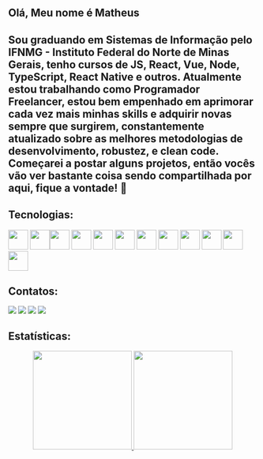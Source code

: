  ## Olá, Meu nome é Matheus
 ## Sou graduando em Sistemas de Informação pelo IFNMG - Instituto Federal do Norte de Minas Gerais, tenho cursos de JS, React, Vue, Node, TypeScript, React Native e outros. Atualmente estou trabalhando como Programador Freelancer, estou bem empenhado em aprimorar cada vez mais minhas skills e adquirir novas sempre que surgirem, constantemente atualizado sobre as melhores metodologias de desenvolvimento, robustez, e clean code. Começarei a postar alguns projetos, então vocês vão ver bastante coisa sendo compartilhada por aqui, fique a vontade! 🤖

<link rel="stylesheet" href="https://cdn.jsdelivr.net/gh/devicons/devicon@v2.15.1/devicon.min.css">
      
## Tecnologias:

<img src="https://cdn.jsdelivr.net/gh/devicons/devicon/icons/javascript/javascript-original.svg" width="40" height="40" /> <img src="https://cdn.jsdelivr.net/gh/devicons/devicon/icons/react/react-original-wordmark.svg" width="40" height="40" /><img src="https://cdn.jsdelivr.net/gh/devicons/devicon/icons/typescript/typescript-original.svg" width="40" height="40" /> <img src="https://cdn.jsdelivr.net/gh/devicons/devicon/icons/html5/html5-original.svg" width="40" height="40" /> <img src="https://cdn.jsdelivr.net/gh/devicons/devicon/icons/css3/css3-original.svg" width="40" height="40" /> <img src="https://cdn.jsdelivr.net/gh/devicons/devicon/icons/csharp/csharp-original.svg" width="40" height="40" />
 <img src="https://cdn.jsdelivr.net/gh/devicons/devicon/icons/python/python-original.svg" width="40" height="40" /> <img src="https://cdn.jsdelivr.net/gh/devicons/devicon/icons/nodejs/nodejs-original.svg" width="40" height="40" />   <img src="https://cdn.jsdelivr.net/gh/devicons/devicon/icons/android/android-original.svg" width="40" height="40" /> <img src="https://cdn.jsdelivr.net/gh/devicons/devicon/icons/mysql/mysql-original.svg" width="40" height="40" />
 <img src="https://cdn.jsdelivr.net/gh/devicons/devicon/icons/mongodb/mongodb-original-wordmark.svg" width="40" height="40"/> <img src="https://cdn.jsdelivr.net/gh/devicons/devicon/icons/firebase/firebase-plain-wordmark.svg" width="40" height="40"/>

## Contatos:
<div>
<a href="https://www.instagram.com/math.italo/" target="_blank"><img src="https://img.shields.io/badge/-Instagram-%23E4405F?style=for-the-badge&logo=instagram&logoColor=white" target="_blank"></a>
<a href="https://www.twitch.tv/destruindosonhos" target="_blank"><img src="https://img.shields.io/badge/Twitch-9146FF?style=for-the-badge&logo=twitch&logoColor=white" target="_blank"></a>
<a href = "mailto:haiganbr@gmail.com"><img src="https://img.shields.io/badge/Gmail-D14836?style=for-the-badge&logo=gmail&logoColor=white" target="_blank"></a>
<a href="https://www.linkedin.com/in/matheus-italo-7ab09b243/" target="_blank"><img src="https://img.shields.io/badge/-LinkedIn-%230077B5?style=for-the-badge&logo=linkedin&logoColor=white" target="_blank"></a>   
</div>

## Estatísticas:
<div align="center">
<a href="https://github.com/Haigan">
      <img height="200em" src="https://github-readme-stats.vercel.app/api?username=Haigan&show_icons=true&theme=dracula&include_all_commits=true&count_private=true"/>
<img height="200em" src="https://github-readme-stats.vercel.app/api/top-langs/?username=Haigan&layout=compact&langs_count=7&theme=dracula"/>
</div>
 


 











       
